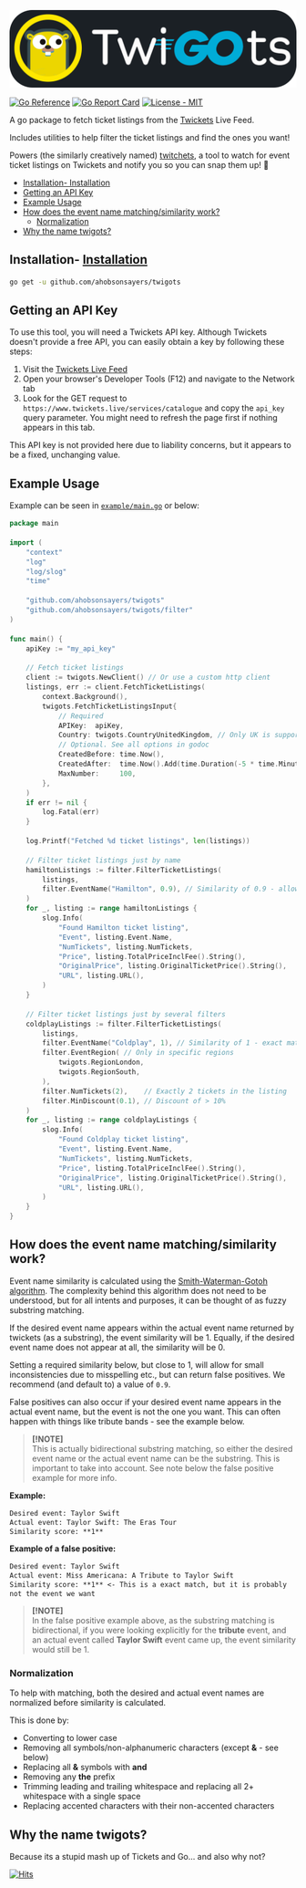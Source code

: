 ![twigots](assets/twigots.png)

[![Go Reference](https://pkg.go.dev/badge/github.com/ahobsonsayers/twigots.svg)](https://pkg.go.dev/github.com/ahobsonsayers/twigots)
[![Go Report
Card](https://goreportcard.com/badge/github.com/ahobsonsayers/twigots)](https://goreportcard.com/report/github.com/ahobsonsayers/twigots)
[![License - MIT](https://img.shields.io/badge/License-MIT-9C27B0)](LICENSE)

A go package to fetch ticket listings from the [Twickets](https://www.twickets.live) Live Feed.

Includes utilities to help filter the ticket listings and find the ones you want!

Powers (the similarly creatively named)
[twitchets](https://github.com/ahobsonsayers/twitchets), a tool to watch for event ticket listings on Twickets and notify you so you can snap them up! 🫰

- [Installation- Installation](#installation--installation)
- [Getting an API Key](#getting-an-api-key)
- [Example Usage](#example-usage)
- [How does the event name matching/similarity work?](#how-does-the-event-name-matchingsimilarity-work)
	- [Normalization](#normalization)
- [Why the name twigots?](#why-the-name-twigots)

## Installation- [Installation](#installation)

```bash
go get -u github.com/ahobsonsayers/twigots
```

## Getting an API Key

To use this tool, you will need a Twickets API key. Although Twickets doesn't provide a free API, you can easily obtain a key by following these steps:

1.  Visit the [Twickets Live Feed](https://www.twickets.live/app/catalog/browse)
2.  Open your browser's Developer Tools (F12) and navigate to the Network tab
3.  Look for the GET request to `https://www.twickets.live/services/catalogue` and copy the `api_key` query parameter. You might need to refresh the page first if nothing appears in this tab.

This API key is not provided here due to liability concerns, but it appears to be a fixed, unchanging value.

## Example Usage

Example can be seen in [`example/main.go`](example/main.go) or below:

```go
package main

import (
	"context"
	"log"
	"log/slog"
	"time"

	"github.com/ahobsonsayers/twigots"
	"github.com/ahobsonsayers/twigots/filter"
)

func main() {
	apiKey := "my_api_key"

	// Fetch ticket listings
	client := twigots.NewClient() // Or use a custom http client
	listings, err := client.FetchTicketListings(
		context.Background(),
		twigots.FetchTicketListingsInput{
			// Required
			APIKey:  apiKey,
			Country: twigots.CountryUnitedKingdom, // Only UK is supported at the moment
			// Optional. See all options in godoc
			CreatedBefore: time.Now(),
			CreatedAfter:  time.Now().Add(time.Duration(-5 * time.Minute)), // 5 mins ago
			MaxNumber:     100,
		},
	)
	if err != nil {
		log.Fatal(err)
	}

	log.Printf("Fetched %d ticket listings", len(listings))

	// Filter ticket listings just by name
	hamiltonListings := filter.FilterTicketListings(
		listings,
		filter.EventName("Hamilton", 0.9), // Similarity of 0.9 - allow minor mismatches
	)
	for _, listing := range hamiltonListings {
		slog.Info(
			"Found Hamilton ticket listing",
			"Event", listing.Event.Name,
			"NumTickets", listing.NumTickets,
			"Price", listing.TotalPriceInclFee().String(),
			"OriginalPrice", listing.OriginalTicketPrice().String(),
			"URL", listing.URL(),
		)
	}

	// Filter ticket listings just by several filters
	coldplayListings := filter.FilterTicketListings(
		listings,
		filter.EventName("Coldplay", 1), // Similarity of 1 - exact match only
		filter.EventRegion( // Only in specific regions
			twigots.RegionLondon,
			twigots.RegionSouth,
		),
		filter.NumTickets(2),    // Exactly 2 tickets in the listing
		filter.MinDiscount(0.1), // Discount of > 10%
	)
	for _, listing := range coldplayListings {
		slog.Info(
			"Found Coldplay ticket listing",
			"Event", listing.Event.Name,
			"NumTickets", listing.NumTickets,
			"Price", listing.TotalPriceInclFee().String(),
			"OriginalPrice", listing.OriginalTicketPrice().String(),
			"URL", listing.URL(),
		)
	}
}
```

## How does the event name matching/similarity work?

Event name similarity is calculated using the [Smith-Waterman-Gotoh algorithm](https://en.wikipedia.org/wiki/Smith%E2%80%93Waterman_algorithm). The complexity behind this algorithm does not need to be understood, but for all intents and purposes, it can be thought of as fuzzy substring matching.

If the desired event name appears within the actual event name returned by twickets (as a substring), the event similarity will be 1. Equally, if the desired event name does not appear at all, the similarity will be 0.

Setting a required similarity below, but close to 1, will allow for small inconsistencies due to misspelling etc., but can return false positives. We recommend (and default to) a value of `0.9`.

False positives can also occur if your desired event name appears in the actual event name, but the event is not the one you want. This can often happen with things like tribute bands - see the example below.

> **[!NOTE]**  
> This is actually bidirectional substring matching, so either the desired event name or the actual event name can be the substring. This is important to take into account. See note below the false positive example for more info.

**Example:**

```
Desired event: Taylor Swift
Actual event: Taylor Swift: The Eras Tour
Similarity score: **1**
```

**Example of a false positive:**

```
Desired event: Taylor Swift
Actual event: Miss Americana: A Tribute to Taylor Swift
Similarity score: **1** <- This is a exact match, but it is probably not the event we want
```

> **[!NOTE]**  
> In the false positive example above, as the substring matching is bidirectional, if you were looking explicitly for the **tribute** event, and an actual event called **Taylor Swift** event came up, the event similarity would still be 1.

### Normalization

To help with matching, both the desired and actual event names are normalized before similarity is calculated.

This is done by:

- Converting to lower case
- Removing all symbols/non-alphanumeric characters (except **&** - see below)
- Replacing all **&** symbols with **and**
- Removing any **the** prefix
- Trimming leading and trailing whitespace and replacing all 2+ whitespace with a single space
- Replacing accented characters with their non-accented characters

## Why the name twigots?

Because its a stupid mash up of Tickets and Go... and also why not?

[![Hits](https://hits.sh/github.com/ahobsonsayers/twigots.svg?view=today-total&label=Visitors%20Day%20%2F%20Total)](https://hits.sh/github.com/ahobsonsayers/twigots/)

```

```
